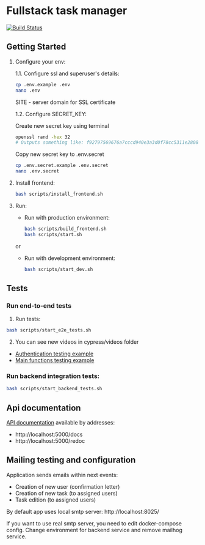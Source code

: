 # Fullstack task manager

[![Build Status](https://travis-ci.com/vadim-isakov/fullstack-task-manager.svg?branch=master)](https://travis-ci.com/vadim-isakov/fullstack-task-manager)


## Getting Started

1. Configure your env:

    1.1. Configure ssl and superuser's details:
    
    ```sh
    cp .env.example .env
    nano .env
    ```
    SITE - server domain for SSL certificate
    
    1.2. Configure SECRET_KEY:
    
    Create new secret key using terminal
    ```sh
    openssl rand -hex 32
    # Outputs something like: f92797569676a7cccd940e3a3d0f78cc5311e280840832beaa8b0d85cfe0a069
    ```
    Copy new secret key to .env.secret
    ```sh
    cp .env.secret.example .env.secret
    nano .env.secret
    ```


2. Install frontend:
    ```sh
    bash scripts/install_frontend.sh
    ```

3. Run:
    * Run with production environment:
      ```sh
      bash scripts/build_frontend.sh
      bash scripts/start.sh
      ```
    or 
    * Run with development environment:
      ```sh
      bash scripts/start_dev.sh
      ```


## Tests
### Run end-to-end tests
1. Run tests:
```sh
bash scripts/start_e2e_tests.sh
```
2. You can see new videos in cypress/videos folder
* [Authentication testing example](./img/auth_tests.gif)
* [Main functions testing example](./img/tasks_tests.gif)

### Run backend integration tests:
```sh
bash scripts/start_backend_tests.sh
```

## Api documentation
[API documentation](./img/doc_example.png) available by addresses:
* http://localhost:5000/docs
* http://localhost:5000/redoc

## Mailing testing and configuration
Application sends emails within next events:
* Creation of new user (confirmation letter)
* Creation of new task (to assigned users)
* Task edition (to assigned users)

By default app uses local smtp server: http://localhost:8025/

If you want to use real smtp server, you need to edit docker-compose config. Change environment for backend service and remove mailhog service.
